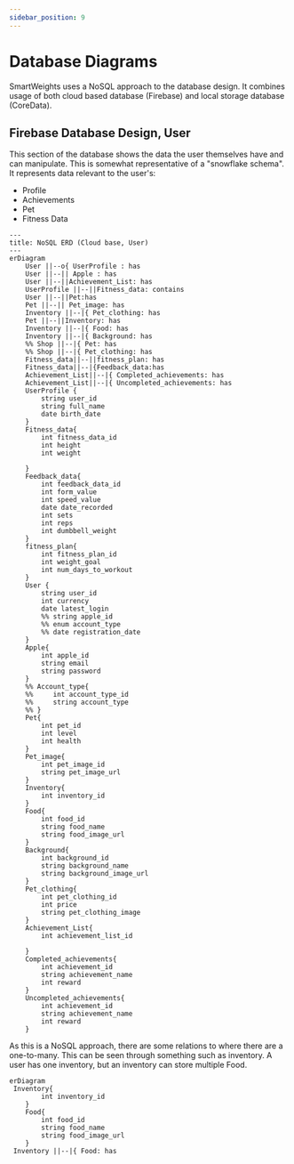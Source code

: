 ```yaml
---
sidebar_position: 9
---
```


# Database Diagrams
SmartWeights uses a NoSQL approach to the database design. It combines usage of both cloud based database (Firebase) and local storage database (CoreData). 


## Firebase Database Design, User 
This section of the database shows the data the user themselves have and can manipulate. This is somewhat representative of a "snowflake schema". It represents data relevant to the user's:
- Profile
- Achievements
- Pet
- Fitness Data

```mermaid
---
title: NoSQL ERD (Cloud base, User)
---
erDiagram 
    User ||--o{ UserProfile : has
    User ||--|| Apple : has
    User ||--||Achievement_List: has
    UserProfile ||--||Fitness_data: contains
    User ||--||Pet:has
    Pet ||--|| Pet_image: has 
    Inventory ||--|{ Pet_clothing: has 
    Pet ||--||Inventory: has
    Inventory ||--|{ Food: has 
    Inventory ||--|{ Background: has 
    %% Shop ||--|{ Pet: has
    %% Shop ||--|{ Pet_clothing: has
    Fitness_data||--||fitness_plan: has 
    Fitness_data||--|{Feedback_data:has
    Achievement_List||--|{ Completed_achievements: has
    Achievement_List||--|{ Uncompleted_achievements: has
    UserProfile {
        string user_id
        string full_name
        date birth_date
    }
    Fitness_data{
        int fitness_data_id
        int height
        int weight 
     
    }
    Feedback_data{
        int feedback_data_id
        int form_value
        int speed_value
        date date_recorded
        int sets
        int reps
        int dumbbell_weight
    }
    fitness_plan{
        int fitness_plan_id
        int weight_goal
        int num_days_to_workout
    }
    User {
        string user_id
        int currency
        date latest_login
        %% string apple_id
        %% enum account_type
        %% date registration_date
    }
    Apple{
        int apple_id
        string email
        string password
    }
    %% Account_type{
    %%     int account_type_id
    %%     string account_type 
    %% }
    Pet{
        int pet_id
        int level
        int health
    }
    Pet_image{
        int pet_image_id
        string pet_image_url
    }
    Inventory{
        int inventory_id
    }
    Food{
        int food_id
        string food_name
        string food_image_url
    }
    Background{
        int background_id
        string background_name
        string background_image_url
    }
    Pet_clothing{
        int pet_clothing_id
        int price 
        string pet_clothing_image
    }
    Achievement_List{
        int achievement_list_id

    }
    Completed_achievements{
        int achievement_id
        string achievement_name
        int reward
    }
    Uncompleted_achievements{
        int achievement_id
        string achievement_name
        int reward
    }
```
As this is a NoSQL approach, there are some relations to where there are a one-to-many. This can be seen through something such as inventory. A user has one inventory, but an inventory can store multiple Food. 

```mermaid
erDiagram
 Inventory{
        int inventory_id
    }
    Food{
        int food_id
        string food_name
        string food_image_url
    }
 Inventory ||--|{ Food: has 
```

